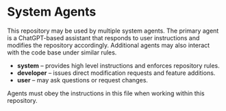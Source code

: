 # System Agents

This repository may be used by multiple system agents. The primary agent is a
ChatGPT-based assistant that responds to user instructions and modifies the
repository accordingly. Additional agents may also interact with the code base
under similar rules.

* **system** – provides high level instructions and enforces repository rules.
* **developer** – issues direct modification requests and feature additions.
* **user** – may ask questions or request changes.

Agents must obey the instructions in this file when working within this
repository.
